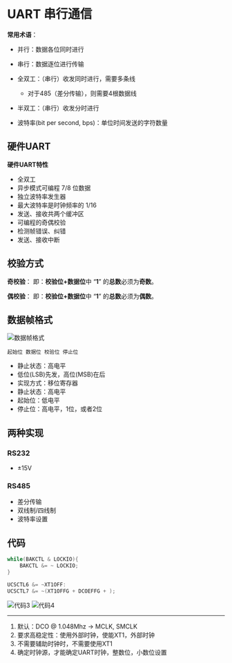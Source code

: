 


# UART 串行通信

**常用术语**：
- 并行：数据各位同时进行
- 串行：数据逐位进行传输

- 全双工：（串行）收发同时进行，需要多条线
  - 对于485（差分传输），则需要4根数据线
- 半双工：（串行）收发分时进行

- 波特率(bit per second, bps)：单位时间发送的字符数量

## 硬件UART

**硬件UART特性**
- 全双工
- 异步模式可编程 7/8 位数据
- 独立波特率发生器
- 最大波特率是时钟频率的 1/16
- 发送、接收共两个缓冲区
- 可编程的奇偶校验
- 检测帧错误、纠错
- 发送、接收中断

## 校验方式

**奇校验**：
即：**校验位+数据位**中 “**1**” 的**总数**必须为**奇数**。

**偶校验**：
即：**校验位+数据位**中 “**1**” 的**总数**必须为**偶数**。

## 数据帧格式
![数据帧格式](/assets/images/QQ截图20200401155658.png)

`起始位 数据位 校验位 停止位`

- 静止状态：高电平
- 低位(LSB)先发，高位(MSB)在后
- 实现方式：移位寄存器
- 静止状态：高电平
- 起始位：低电平
- 停止位：高电平，1位，或者2位

## 两种实现

### RS232
- ±15V

### RS485
- 差分传输
- 双线制/四线制
- 波特率设置

## 代码

```c
while(BAKCTL & LOCKIO){
    BAKCTL &= ~ LOCKIO;
}

UCSCTL6 &= ~XT1OFF:
UCSCTL7 &= ~(XT1OFFG + DCOEFFG + );

```

![代码3](/assets/images/QQ截图20200401161445.png)
![代码4](/assets/images/QQ截图20200401161922.png)

---
1. 默认：DCO @ 1.048Mhz -> MCLK, SMCLK
2. 要求高稳定性：使用外部时钟，使能XT1，外部时钟
3. 不需要辅助时钟时，不需要使用XT1
4. 确定时钟源，才能确定UART时钟，整数位，小数位设置
